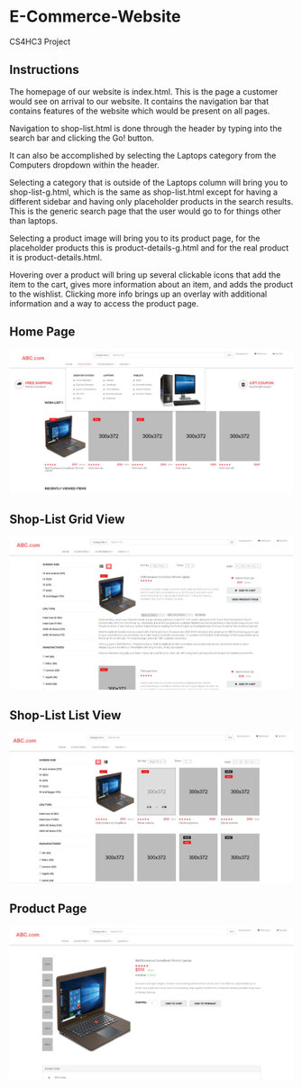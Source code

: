 # E-Commerce-Website
CS4HC3 Project

## Instructions

The homepage of our website is index.html. This is the page a customer would see on arrival to our website. It contains the navigation bar that contains features of the website which would be present on all pages.

Navigation to shop-list.html is done through the header by typing into the search bar and clicking the Go! button.

It can also be accomplished by selecting the Laptops category from the Computers dropdown within the header.

Selecting a category that is outside of the Laptops column will bring you to shop-list-g.html, which is the same as shop-list.html except for having a different sidebar and having only placeholder products in the search results. This is the generic search page that the user would go to for things other than laptops.

Selecting a product image will bring you to its product page, for the placeholder products this is product-details-g.html and for the real product it is product-details.html.

Hovering over a product will bring up several clickable icons that add the item to the cart, gives more information about an item, and adds the product to the wishlist. Clicking more info brings up an overlay with additional information and a way to access the product page.

## Home Page
![alt text](https://github.com/Psharp1004/E-Commerce-Website/blob/master/screenshot1.JPG)

## Shop-List Grid View
![alt text](https://github.com/Psharp1004/E-Commerce-Website/blob/master/screenshot2.JPG)

## Shop-List List View
![alt text](https://github.com/Psharp1004/E-Commerce-Website/blob/master/screenshot3.JPG)

## Product Page
![alt text](https://github.com/Psharp1004/E-Commerce-Website/blob/master/screenshot4.JPG)
